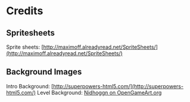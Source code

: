 # Credits

## Spritesheets

Sprite sheets: [http://maximoff.alreadyread.net/SpriteSheets/](http://maximoff.alreadyread.net/SpriteSheets/)

## Background Images

Intro Background: [http://superpowers-html5.com/](http://superpowers-html5.com/)
Level Background: [Nidhoggn on OpenGameArt.org](https://opengameart.org/content/backgrounds-3)

